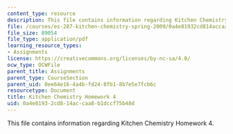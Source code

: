 ```yaml
---
content_type: resource
description: This file contains information regarding Kitchen Chemistry Homework 4.
file: /courses/es-287-kitchen-chemistry-spring-2009/0a4e81932cd814accaa8b1dccf75b48d_MITES_287S09_assn04_Week04.pdf
file_size: 89054
file_type: application/pdf
learning_resource_types:
- Assignments
license: https://creativecommons.org/licenses/by-nc-sa/4.0/
ocw_type: OCWFile
parent_title: Assignments
parent_type: CourseSection
parent_uid: 0ee64e16-4a4b-fd24-8fb1-8b7e5e7fcb6c
resourcetype: Document
title: Kitchen Chemistry Homework 4
uid: 0a4e8193-2cd8-14ac-caa8-b1dccf75b48d
---
```

This file contains information regarding Kitchen Chemistry Homework 4.